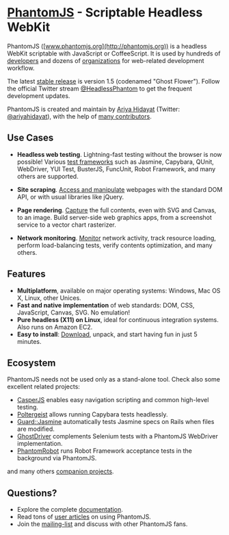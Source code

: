 # [PhantomJS](http://phantomjs.org) - Scriptable Headless WebKit

PhantomJS ([www.phantomjs.org](http://phantomjs.org)) is a headless WebKit scriptable with JavaScript or CoffeeScript. It is used by hundreds of [developers](http://code.google.com/p/phantomjs/wiki/ExternalArticles) and dozens of [organizations](http://code.google.com/p/phantomjs/wiki/WhoUsesPhantomJS) for web-related development workflow.

The latest [stable release](http://code.google.com/p/phantomjs/wiki/ReleaseNotes) is version 1.5 (codenamed "Ghost Flower"). Follow the official Twitter stream [@HeadlessPhantom](http://twitter.com/HeadlessPhantom) to get the frequent development updates.

PhantomJS is created and maintain by [Ariya Hidayat](http://ariya.ofilabs.com/about) (Twitter: [@ariyahidayat](http://twitter.com/ariyahidayat)), with the help of [many contributors](https://github.com/ariya/phantomjs/contributors).

## Use Cases

- **Headless web testing**. Lightning-fast testing without the browser is now possible! Various [test frameworks](http://code.google.com/p/phantomjs/wiki/TestFrameworkIntegration) such as Jasmine, Capybara, QUnit,  WebDriver, YUI Test, BusterJS, FuncUnit, Robot Framework, and many others are supported.

- **Site scraping**. [Access and manipulate](http://code.google.com/p/phantomjs/wiki/QuickStart#DOM_Manipulation) webpages with the standard DOM API, or with usual libraries like jQuery.

- **Page rendering**. [Capture](http://code.google.com/p/phantomjs/wiki/QuickStart#Rendering) the full contents, even with SVG and Canvas, to an image. Build server-side web graphics apps, from a screenshot service to a vector chart rasterizer.

- **Network monitoring**. [Monitor](http://code.google.com/p/phantomjs/wiki/QuickStart#Network_traffic) network activity, track resource loading, perform load-balancing tests, verify contents optimization, and many others.

## Features

- **Multiplatform**, available on major operating systems: Windows, Mac OS X, Linux, other Unices.
- **Fast and native implementation** of web standards: DOM, CSS, JavaScript, Canvas, SVG. No emulation!
- **Pure headless (X11) on Linux**, ideal for continuous integration systems. Also runs on Amazon EC2.
- **Easy to install**: [Download](http://code.google.com/p/phantomjs/wiki/Installation), unpack, and start having fun in just 5 minutes.

## Ecosystem

PhantomJS needs not be used only as a stand-alone tool. Check also some excellent related projects:

- [CasperJS](http://casperjs.org) enables easy navigation scripting and common high-level testing.
- [Poltergeist](https://github.com/jonleighton/poltergeist) allows running Capybara tests headlessly.
- [Guard::Jasmine](https://github.com/netzpirat/guard-jasmine) automatically tests Jasmine specs on Rails when files are modified.
- [GhostDriver](http://detro.github.com/ghostdriver/) complements Selenium tests with a PhantomJS WebDriver implementation.
- [PhantomRobot](https://github.com/datakurre/phantomrobot) runs Robot Framework acceptance tests in the background via PhantomJS.

and many others [companion projects](http://code.google.com/p/phantomjs/wiki/WhoUsesPhantomJS).

## Questions?

- Explore the complete [documentation](http://code.google.com/p/phantomjs/wiki/PhantomJS?tm=6).
- Read tons of [user articles](http://code.google.com/p/phantomjs/wiki/ExternalArticles) on using PhantomJS.
- Join the [mailing-list](http://groups.google.com/group/phantomjs) and discuss with other PhantomJS fans.
